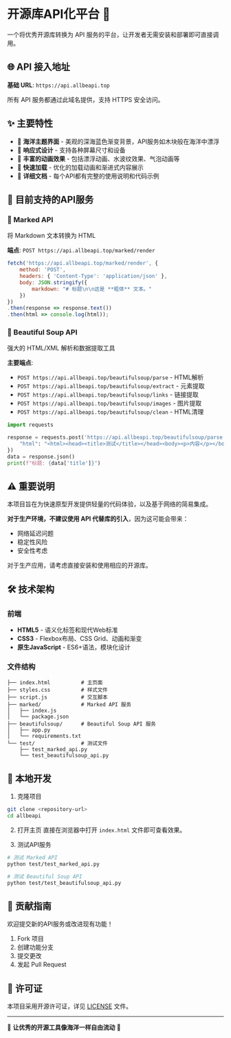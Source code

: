 # 开源库API化平台 🌊

一个将优秀开源库转换为 API 服务的平台，让开发者无需安装和部署即可直接调用。

## 🌐 API 接入地址

**基础 URL**: `https://api.allbeapi.top`

所有 API 服务都通过此域名提供，支持 HTTPS 安全访问。

## ✨ 主要特性

- 🌊 **海洋主题界面** - 美观的深海蓝色渐变背景，API服务如木块般在海洋中漂浮
- 📱 **响应式设计** - 支持各种屏幕尺寸和设备
- 🎨 **丰富的动画效果** - 包括漂浮动画、水波纹效果、气泡动画等
- 🚀 **快速加载** - 优化的加载动画和渐进式内容展示
- 📖 **详细文档** - 每个API都有完整的使用说明和代码示例

## 🔧 目前支持的API服务

### 📝 Marked API
将 Markdown 文本转换为 HTML

**端点**: `POST https://api.allbeapi.top/marked/render`

```javascript
fetch('https://api.allbeapi.top/marked/render', {
    method: 'POST',
    headers: { 'Content-Type': 'application/json' },
    body: JSON.stringify({
        markdown: "# 标题\n\n这是 **粗体** 文本。"
    })
})
.then(response => response.text())
.then(html => console.log(html));
```

### 🥄 Beautiful Soup API
强大的 HTML/XML 解析和数据提取工具

**主要端点**:
- `POST https://api.allbeapi.top/beautifulsoup/parse` - HTML解析
- `POST https://api.allbeapi.top/beautifulsoup/extract` - 元素提取
- `POST https://api.allbeapi.top/beautifulsoup/links` - 链接提取
- `POST https://api.allbeapi.top/beautifulsoup/images` - 图片提取
- `POST https://api.allbeapi.top/beautifulsoup/clean` - HTML清理

```python
import requests

response = requests.post('https://api.allbeapi.top/beautifulsoup/parse', json={
    "html": "<html><head><title>测试</title></head><body><p>内容</p></body></html>"
})
data = response.json()
print(f"标题: {data['title']}")
```


## ⚠️ 重要说明

本项目旨在为快速原型开发提供轻量的代码体验，以及基于网络的简易集成。

**对于生产环境，不建议使用 API 代替库的引入**，因为这可能会带来：
- 网络延迟问题
- 稳定性风险
- 安全性考虑

对于生产应用，请考虑直接安装和使用相应的开源库。

## 🛠️ 技术架构

### 前端
- **HTML5** - 语义化标签和现代Web标准
- **CSS3** - Flexbox布局、CSS Grid、动画和渐变
- **原生JavaScript** - ES6+语法，模块化设计

### 文件结构
```
├── index.html          # 主页面
├── styles.css          # 样式文件
├── script.js           # 交互脚本
├── marked/             # Marked API 服务
│   ├── index.js
│   └── package.json
├── beautifulsoup/      # Beautiful Soup API 服务
│   ├── app.py
│   └── requirements.txt
└── test/               # 测试文件
    ├── test_marked_api.py
    └── test_beautifulsoup_api.py
```

## 🚀 本地开发

1. 克隆项目
```bash
git clone <repository-url>
cd allbeapi
```

2. 打开主页
直接在浏览器中打开 `index.html` 文件即可查看效果。

3. 测试API服务
```bash
# 测试 Marked API
python test/test_marked_api.py

# 测试 Beautiful Soup API
python test/test_beautifulsoup_api.py
```

## 🤝 贡献指南

欢迎提交新的API服务或改进现有功能！

1. Fork 项目
2. 创建功能分支
3. 提交更改
4. 发起 Pull Request

## 📄 许可证

本项目采用开源许可证，详见 [LICENSE](LICENSE) 文件。

---

🌊 **让优秀的开源工具像海洋一样自由流动** 🌊
